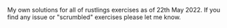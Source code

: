 My own solutions for all of rustlings exercises as of 22th May 2022.
If you find any issue or "scrumbled" exercises please let me know.
